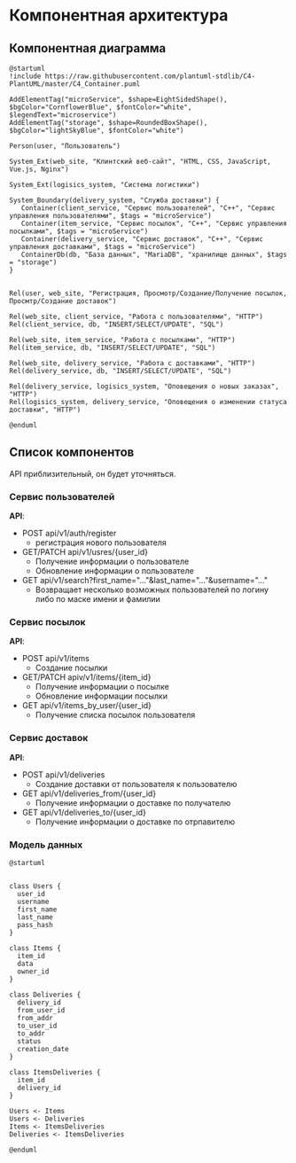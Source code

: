# Компонентная архитектура
<!-- Состав и взаимосвязи компонентов системы между собой и внешними системами с указанием протоколов, ключевые технологии, используемые для реализации компонентов.
Диаграмма контейнеров C4 и текстовое описание. 
-->
## Компонентная диаграмма

```plantuml
@startuml
!include https://raw.githubusercontent.com/plantuml-stdlib/C4-PlantUML/master/C4_Container.puml

AddElementTag("microService", $shape=EightSidedShape(), $bgColor="CornflowerBlue", $fontColor="white", $legendText="microservice")
AddElementTag("storage", $shape=RoundedBoxShape(), $bgColor="lightSkyBlue", $fontColor="white")

Person(user, "Пользователь")

System_Ext(web_site, "Клинтский веб-сайт", "HTML, CSS, JavaScript, Vue.js, Nginx")

System_Ext(logisics_system, "Система логистики")

System_Boundary(delivery_system, "Служба доставки") {
   Container(client_service, "Сервис пользователей", "C++", "Сервис управления пользователями", $tags = "microService")    
   Container(item_service, "Сервис посылок", "C++", "Сервис управления посылками", $tags = "microService") 
   Container(delivery_service, "Сервис доставок", "C++", "Сервис управления доставками", $tags = "microService")
   ContainerDb(db, "База данных", "MariaDB", "хранилище данных", $tags = "storage")
}


Rel(user, web_site, "Регистрация, Просмотр/Создание/Получение посылок, Просмтр/Создание доставок")

Rel(web_site, client_service, "Работа с пользователями", "HTTP")
Rel(client_service, db, "INSERT/SELECT/UPDATE", "SQL")

Rel(web_site, item_service, "Работа с посылками", "HTTP")
Rel(item_service, db, "INSERT/SELECT/UPDATE", "SQL")

Rel(web_site, delivery_service, "Работа с доставками", "HTTP")
Rel(delivery_service, db, "INSERT/SELECT/UPDATE", "SQL")

Rel(delivery_service, logisics_system, "Оповещения о новых заказах", "HTTP")
Rel(logisics_system, delivery_service, "Оповещения о изменении статуса доставки", "HTTP")

@enduml
```
## Список компонентов 

API приблизительный, он будет уточняться.

### Сервис пользователей
**API**:
- POST api/v1/auth/register
    - регистрация нового пользователя
- GET/PATCH api/v1/usres/{user_id}
    - Получение информации о пользователе
    - Обновление информации о пользователе
- GET api/v1/search?first_name="..."&last_name="..."&username="..."
  - Возвращает несколько возможных пользователей по логину либо по маске имени и фамилии

### Сервис посылок
**API**:
- POST api/v1/items
  - Создание посылки
- GET/PATCH apiv/v1/items/{item_id}
  - Получение информации о посылке
  - Обновление информации посылки
- GET api/v1/items_by_user/{user_id} 
  - Получение списка посылок пользователя

### Сервис доставок
**API**:
- POST api/v1/deliveries
  - Создание доставки от пользователя к пользователю
- GET api/v1/deliveries_from/{user_id}
  - Получение информации о доставке по получателю
- GET api/v1/deliveries_to/{user_id}
  - Получение информации о доставке по отрпавителю

### Модель данных
```puml
@startuml


class Users {
  user_id
  username
  first_name
  last_name
  pass_hash
}

class Items {
  item_id
  data
  owner_id
}

class Deliveries {
  delivery_id
  from_user_id
  from_addr
  to_user_id
  to_addr
  status
  creation_date
}

class ItemsDeliveries {
  item_id
  delivery_id
}

Users <- Items
Users <- Deliveries
Items <- ItemsDeliveries
Deliveries <- ItemsDeliveries

@enduml
```
